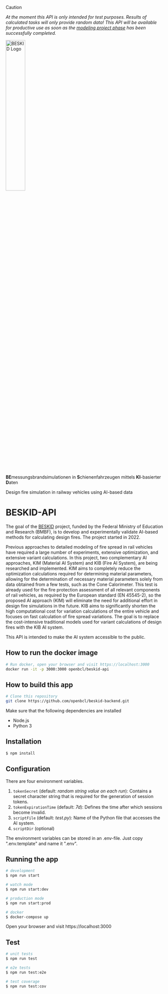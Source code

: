 > [!CAUTION]
> *At the moment this API is only intended for test purposes. Results of calculated tasks will only provide random data!*
> *This API will be available for productive use as soon as the <a href="https://www.beskid-projekt.de/en/projekt/modellierung">modeling project phase</a> has been successfully completed.*

<img src="https://www.beskid-projekt.de/@@project-logo/Logo_text_500px.png" width="35%" alt="BESKID Logo"/><br>

**BE**messungsbrandsimulationen in **S**chienenfahrzeugen mittels **KI**-basierter **D**aten

Design fire simulation in railway vehicles using AI-based data

# BESKID-API
The goal of the [BESKID](https://www.beskid-projekt.de/en) project, funded by the Federal Ministry of Education and Research (BMBF), is to develop and experimentally validate AI-based methods for calculating design fires. The project started in 2022.

Previous approaches to detailed modeling of fire spread in rail vehicles have required a large number of experiments, extensive optimization, and extensive variant calculations. In this project, two complementary AI approaches, KIM (Material AI System) and KIB (Fire AI System), are being researched and implemented. KIM aims to completely reduce the optimization calculations required for determining material parameters, allowing for the determination of necessary material parameters solely from data obtained from a few tests, such as the Cone Calorimeter. This test is already used for the fire protection assessment of all relevant components of rail vehicles, as required by the European standard (EN 45545-2), so the proposed AI approach (KIM) will eliminate the need for additional effort in design fire simulations in the future. KIB aims to significantly shorten the high computational cost for variation calculations of the entire vehicle and focuses on fast calculation of fire spread variations. The goal is to replace the cost-intensive traditional models used for variant calculations of design fires with the KIB AI system.

This API is intended to make the AI system accessible to the public.

## How to run the docker image
```bash
# Run docker, open your browser and visit https://localhost:3000
docker run -it -p 3000:3000 openbcl/beskid-api
```

## How to build this app
```bash
# Clone this repository 
git clone https://github.com/openbcl/beskid-backend.git
```

Make sure that the following dependencies are installed
- Node.js
- Python 3

## Installation

```bash
$ npm install
```

## Configuration
There are four environment variables.
1. `tokenSecret` (default: *random string value on each run*): Contains a secret character string that is required for the generation of session tokens.
2. `tokenExpirationTime` (default: *7d*): Defines the time after which sessions become invalid.
3. `scriptFile` (default: *test.py*): Name of the Python file that accesses the AI system.
4. `scriptDir` (optional)

The environment variables can be stored in an .env-file. Just copy ".env.template" and name it ".env".

## Running the app

```bash
# development
$ npm run start

# watch mode
$ npm run start:dev

# production mode
$ npm run start:prod

# docker
$ docker-compose up
```

Open your browser and visit https://localhost:3000

## Test

```bash
# unit tests
$ npm run test

# e2e tests
$ npm run test:e2e

# test coverage
$ npm run test:cov
```
